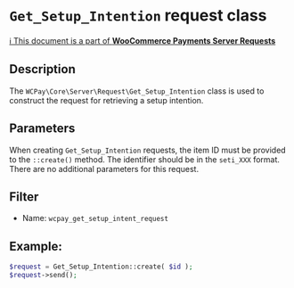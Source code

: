 # `Get_Setup_Intention` request class

[ℹ️ This document is a part of __WooCommerce Payments Server Requests__](../requests.md)

## Description

The `WCPay\Core\Server\Request\Get_Setup_Intention` class is used to construct the request for retrieving a setup intention.

## Parameters

When creating `Get_Setup_Intention` requests, the item ID must be provided to the `::create()` method. The identifier should be in the `seti_XXX` format.
There are no additional parameters for this request.

## Filter

- Name: `wcpay_get_setup_intent_request`

## Example:

```php
$request = Get_Setup_Intention::create( $id );
$request->send();
```
